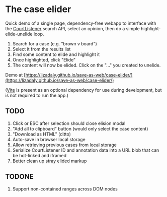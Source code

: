 # The case elider

Quick demo of a single page, dependency-free webapp to interface with the <a href="https://www.courtlistener.com/">CourtListener</a> search API,
select an opinion, then do a simple highlight-elide-unelide loop.

1. Search for a case (e.g. "brown v board")
2. Select it from the results list
3. Find some content to elide and highlight it
4. Once highlighted, click "Elide"
5. The content will now be elided. Click on the "..." you created to unelide.

Demo at [https://lizadaly.github.io/save-as-web/case-elider/](https://lizadaly.github.io/save-as-web/case-elider/)

([Vite](https://vitejs.dev) is present as an optional dependency for use during development, but is not required to run the app.)

## TODO

1. Click or ESC after selection should close elision modal
1. "Add all to clipboard" button (would only select the case content)
1. "Download as HTML" (ditto)
1. Auto-save in browser local storage
1. Allow retrieving previous cases from local storage
1. Serialize CourtListener ID and annotation data into a URL blob that can be hot-linked and iframed
1. Better clean up stray elided markup

## TODONE

1. Support non-contained ranges across DOM nodes
